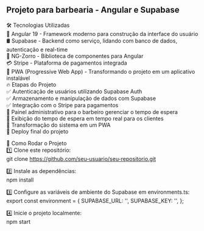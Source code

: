 <h2>Projeto para barbearia - Angular e Supabase</h2>
🛠️ Tecnologias Utilizadas<br>
🚀 Angular 19 - Framework moderno para construção da interface do usuário<br>
🛢 Supabase - Backend como serviço, lidando com banco de dados, autenticação e real-time<br>
🎨 NG-Zorro - Biblioteca de componentes para Angular<br>
💳 Stripe - Plataforma de pagamentos integrada<br>
📱 PWA (Progressive Web App) - Transformando o projeto em um aplicativo instalável<br>
🔥 Etapas do Projeto<br>
✅ Autenticação de usuários utilizando Supabase Auth<br>
✅ Armazenamento e manipulação de dados com Supabase<br>
✅ Integração com o Stripe para pagamentos<br>
🔲 Painel administrativo para o barbeiro gerenciar o tempo de espera<br>
🔲 Exibição do tempo de espera em tempo real para os clientes<br>
🔲 Transformação do sistema em um PWA<br>
🔲 Deploy final do projeto<br>

📂 Como Rodar o Projeto<br>
1️⃣ Clone este repositório:<br>
     git clone https://github.com/seu-usuario/seu-repositorio.git<br>

2️⃣ Instale as dependências:<br>
     npm install<br>

3️⃣ Configure as variáveis de ambiente do Supabase em environments.ts:<br>
     export const environment = {
      SUPABASE_URL: '',
      SUPABASE_KEY: '',
    };<br>

4️⃣ Inicie o projeto localmente:<br>
  npm start
